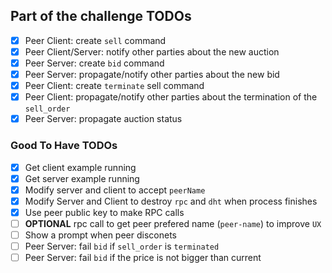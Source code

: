 ## Part of the challenge TODOs

- [x] Peer Client: create `sell` command
- [x] Peer Client/Server: notify other parties about the new auction
- [x] Peer Server: create `bid` command
- [x] Peer Server: propagate/notify other parties about the new bid
- [x] Peer Client: create `terminate` sell command
- [x] Peer Client: propagate/notify other parties about the termination of the `sell_order`
- [x] Peer Server: propagate auction status

### Good To Have TODOs

- [x] Get client example running
- [x] Get server example running
- [x] Modify server and client to accept `peerName`
- [x] Modify Server and Client to destroy `rpc` and `dht` when process finishes
- [x] Use peer public key to make RPC calls
- [ ] **OPTIONAL** rpc call to get peer prefered name (`peer-name`) to improve `UX`
- [ ] Show a prompt when peer disconets
- [ ] Peer Server: fail `bid` if `sell_order` is `terminated`
- [ ] Peer Server: fail `bid` if the price is not bigger than current
